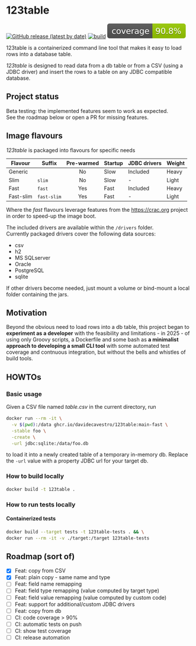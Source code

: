 # 123table

[![GitHub release (latest by date)](https://img.shields.io/github/v/release/davidecavestro/123table?logo=GitHub)](https://github.com/davidecavestro/123table/releases)
[![build](https://github.com/davidecavestro/123table/actions/workflows/build.yml/badge.svg)](https://github.com/davidecavestro/123table/actions/workflows/build.yml)
[![coverage](https://raw.githubusercontent.com/davidecavestro/123table/badges/jacoco.svg)](https://github.com/davidecavestro/123table/actions/workflows/build.yml)


123table is a containerized command line tool that makes it easy to load rows into a database table.

_123table_ is designed to read data from a db table or from a CSV (using a JDBC driver)
and insert the rows to a table on any JDBC compatible database.

## Project status

Beta testing: the implemented features seem to work as expected.
<br>
See the roadmap below or open a PR for missing features.

## Image flavours

_123table_ is packaged into flavours for specific needs

| Flavour   | Suffix      | Pre-warmed | Startup | JDBC drivers | Weight |
| --------- | ----------- |:----------:| ------- | ------------ | ------ |
| Generic   |             | No         | Slow    | Included     | Heavy  |
| Slim      | `slim`      | No         | Slow    | -            | Light  |
| Fast      | `fast`      | Yes        | Fast    | Included     | Heavy  |
| Fast-slim | `fast-slim` | Yes        | Fast    | -            | Light  |


Where the *fast* flavours leverage features from the https://crac.org project
in order to speed-up the image boot.

The included drivers are available within the `/drivers` folder.
<br>
Currently packaged drivers cover the following data sources:
- csv
- h2
- MS SQLserver
- Oracle
- PostgreSQL
- sqlite

If other drivers become needed, just mount a volume or bind-mount
a local folder containing the jars.


## Motivation

Beyond the obvious need to load rows into a db table, this project began
to **experiment as a developer** with the feasibility and limitations - in
2025 - of using only Groovy scripts, a Dockerfile and some bash as **a
minimalist approach to developing a small CLI tool** with some automated
test coverage and contnuous integration, but without the bells and whistles
of build tools.


## HOWTOs


### Basic usage

Given a CSV file named _table.csv_ in the current directory, run

```bash
docker run --rm -it \
  -v $(pwd):/data ghcr.io/davidecavestro/123table:main-fast \
  -stable foo \
  -create \
  -url jdbc:sqlite:/data/foo.db
```
to load it into a newly created table of a temporary in-memory db.
Replace the `-url` value with a property JDBC url for your target db. 


### How to build locally

```bash
docker build -t 123table .
```


### How to run tests locally

#### Containerized tests

```bash
docker build --target tests -t 123table-tests . && \
docker run --rm -it -v ./target:/target 123table-tests
```

## Roadmap (sort of)

- [X] Feat: copy from CSV
- [X] Feat: plain copy - same name and type
- [ ] Feat: field name remapping
- [ ] Feat: field type remapping (value computed by target type)
- [ ] Feat: field value remapping (value computed by custom code)
- [ ] Feat: support for additional/custom JDBC drivers
- [ ] Feat: copy from db
- [ ] CI: code coverage > 90%
- [ ] CI: automatic tests on push
- [ ] CI: show test coverage
- [ ] CI: release automation
